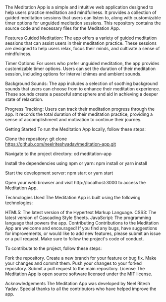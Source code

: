 The Meditation App is a simple and intuitive web application designed to help users practice meditation and mindfulness. It provides a collection of guided meditation sessions that users can listen to, along with customizable timer options for unguided meditation sessions. This repository contains the source code and necessary files for the Meditation App.

Features
Guided Meditation: The app offers a variety of guided meditation sessions that can assist users in their meditation practice. These sessions are designed to help users relax, focus their minds, and cultivate a sense of mindfulness.

Timer Options: For users who prefer unguided meditation, the app provides customizable timer options. Users can set the duration of their meditation session, including options for interval chimes and ambient sounds.

Background Sounds: The app includes a selection of soothing background sounds that users can choose from to enhance their meditation experience. These sounds create a peaceful atmosphere and aid in achieving a deeper state of relaxation.

Progress Tracking: Users can track their meditation progress through the app. It records the total duration of their meditation practice, providing a sense of accomplishment and motivation to continue their journey.

Getting Started
To run the Meditation App locally, follow these steps:

Clone the repository:
git clone https://github.com/neelriteshyadav/meditation-app.git

Navigate to the project directory:
cd meditation-app

Install the dependencies using npm or yarn:
npm install
or
yarn install

Start the development server:
npm start
or
yarn start

Open your web browser and visit http://localhost:3000 to access the Meditation App.

Technologies Used
The Meditation App is built using the following technologies:

HTML5: The latest version of the Hypertext Markup Language.
CSS3: The latest version of Cascading Style Sheets.
JavaScript: The programming language that powers the app.
Contributing
Contributions to the Meditation App are welcome and encouraged! If you find any bugs, have suggestions for improvements, or would like to add new features, please submit an issue or a pull request. Make sure to follow the project's code of conduct.

To contribute to the project, follow these steps:

Fork the repository.
Create a new branch for your feature or bug fix.
Make your changes and commit them.
Push your changes to your forked repository.
Submit a pull request to the main repository.
License
The Meditation App is open source software licensed under the MIT license.

Acknowledgements
The Meditation App was developed by Neel Ritesh Yadav. Special thanks to all the contributors who have helped improve the app.
